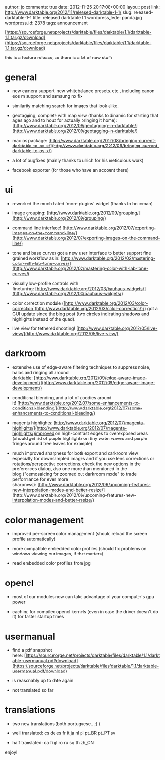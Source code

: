 author: jo
comments: true
date: 2012-11-25 20:17:08+00:00
layout: post
link: http://www.darktable.org/2012/11/released-darktable-1-1/
slug: released-darktable-1-1
title: released darktable 1.1
wordpress_lede: panda.jpg
wordpress_id: 2378
tags: announcement

[https://sourceforge.net/projects/darktable/files/darktable/1.1/darktable-1.1.tar.gz/download](https://sourceforge.net/projects/darktable/files/darktable/1.1/darktable-1.1.tar.gz/download)

this is a feature release, so there is a lot of new stuff:


# general





	
  * new camera support, new whitebalance presets, etc., including
canon eos m support and samsung nx fix

	
  * similarity matching search for images that look alike.

	
  * geotagging, complete with map view (thanks to dinamic for starting that ages ago and to houz for actually bringing it home):
[http://www.darktable.org/2012/09/geotagging-in-darktable/](http://www.darktable.org/2012/09/geotagging-in-darktable/)

	
  * mac os package: [http://www.darktable.org/2012/08/bringing-current-darktable-to-os-x/](http://www.darktable.org/2012/08/bringing-current-darktable-to-os-x/)

	
  * a lot of bugfixes (mainly thanks to ulrich for his meticulous work)

	
  * facebook exporter (for those who have an account there)




# ui





	
  * reworked the much hated `more plugins' widget (thanks to boucman)

	
  * image grouping: [http://www.darktable.org/2012/09/grouping/](http://www.darktable.org/2012/09/grouping/)

	
  * command line interface! [http://www.darktable.org/2012/07/exporting-images-on-the-command-line/](http://www.darktable.org/2012/07/exporting-images-on-the-command-line/)

	
  * tone and base curves got a new user interface to better support fine grained workflow as in: [http://www.darktable.org/2012/02/mastering-color-with-lab-tone-curves/](http://www.darktable.org/2012/02/mastering-color-with-lab-tone-curves/)

	
  * visually low-profile controls with finetuning: [http://www.darktable.org/2012/03/bauhaus-widgets/](http://www.darktable.org/2012/03/bauhaus-widgets/)

	
  * color correction module ([http://www.darktable.org/2012/03/color-correction](http://www.darktable.org/2012/03/color-correction/)/) got a GUI update since the blog post (two circles indicating shadows and highlights instead of the quad).

	
  * live view for tethered shooting! [http://www.darktable.org/2012/05/live-view/](http://www.darktable.org/2012/05/live-view/)




# darkroom





	
  * extensive use of edge-aware filtering techniques to suppress noise, halos and ringing all around darktable: [http://www.darktable.org/2012/09/edge-aware-image-development/](http://www.darktable.org/2012/09/edge-aware-image-development/)

	
  * conditional blending, and a lot of goodies around it! [http://www.darktable.org/2012/07/some-enhancements-to-conditional-blending/](http://www.darktable.org/2012/07/some-enhancements-to-conditional-blending/)

	
  * magenta highlights: [http://www.darktable.org/2012/07/magenta-highlights/](http://www.darktable.org/2012/07/magenta-highlights/)improved on high-contrast edges to overexposed areas (should get rid of purple highlights on tiny water waves and purple fringes around tree leaves for example)

	
  * much improved sharpness for both export and darkroom view, especially for downsampled images and if you use lens corrections or rotations/perspective corrections. check the new options in the preferences dialog, also one more than mentioned in the blog ("demosaicing for zoomed out darkroom mode" to trade performance for even more sharpness): [http://www.darktable.org/2012/06/upcoming-features-new-interpolation-modes-and-better-resize/](http://www.darktable.org/2012/06/upcoming-features-new-interpolation-modes-and-better-resize/)




# color management





	
  * improved per-screen color management (should reload the screen profile automatically)

	
  * more compatible embedded color profiles (should fix problems on windows viewing our images, if that matters)

	
  * read embedded color profiles from jpg




# opencl





	
  * most of our modules now can take advantage of your computer's gpu power

	
  * caching for compiled opencl kernels (even in case the driver doesn't do it) for faster startup times




# usermanual








	
  * find a pdf snapshot here: [https://sourceforge.net/projects/darktable/files/darktable/1.1/darktable-usermanual.pdf/download](https://sourceforge.net/projects/darktable/files/darktable/1.1/darktable-usermanual.pdf/download)

	
  * is reasonably up to date again

	
  * not translated so far







# translations





	
  * two new translations (both portuguese.. ;) )

	
  * well translated: cs de es fr it ja nl pl pt_BR pt_PT sv

	
  * half translated: ca fi gl ro ru sq th zh_CN


enjoy!
